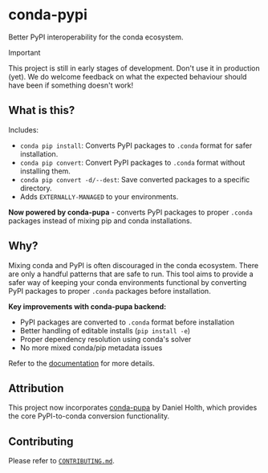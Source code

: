 # conda-pypi

Better PyPI interoperability for the conda ecosystem.

> [!IMPORTANT]
> This project is still in early stages of development. Don't use it in production (yet).
> We do welcome feedback on what the expected behaviour should have been if something doesn't work!

## What is this?

Includes:

- `conda pip install`: Converts PyPI packages to `.conda` format for safer installation.
- `conda pip convert`: Convert PyPI packages to `.conda` format without installing them.
- `conda pip convert -d/--dest`: Save converted packages to a specific directory.
- Adds `EXTERNALLY-MANAGED` to your environments.

**Now powered by conda-pupa** - converts PyPI packages to proper `.conda` packages instead of mixing pip and conda installations.

## Why?

Mixing conda and PyPI is often discouraged in the conda ecosystem.
There are only a handful patterns that are safe to run. This tool
aims to provide a safer way of keeping your conda environments functional
by converting PyPI packages to proper `.conda` packages before installation.

**Key improvements with conda-pupa backend:**
- PyPI packages are converted to `.conda` format before installation
- Better handling of editable installs (`pip install -e`)
- Proper dependency resolution using conda's solver
- No more mixed conda/pip metadata issues

Refer to the [documentation](docs/) for more details.

## Attribution

This project now incorporates [conda-pupa](https://github.com/dholth/conda-pupa) by Daniel Holth, which provides the core PyPI-to-conda conversion functionality.

## Contributing

Please refer to [`CONTRIBUTING.md`](/CONTRIBUTING.md).
